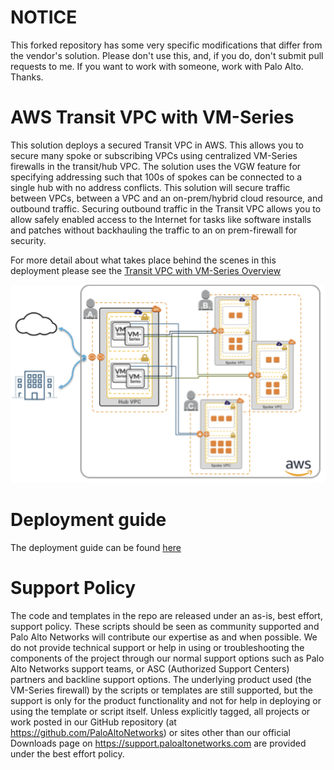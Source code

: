 # NOTICE
This forked repository has some very specific modifications that differ from the vendor's solution. Please don't use this, and, if you do, don't submit pull requests to me. If you want to work with someone, work with Palo Alto. Thanks.

# AWS Transit VPC with VM-Series

This solution deploys a secured Transit VPC in AWS.  This allows you to secure many spoke or subscribing VPCs using centralized VM-Series firewalls in the transit/hub VPC.  The solution uses the VGW feature for specifying  addressing such that 100s of spokes can be connected to a single hub with no address conflicts.  This solution will secure traffic between VPCs, between a VPC and an on-prem/hybrid cloud resource, and outbound traffic.  Securing outbound traffic in the Transit VPC allows you to allow safely enabled access to the Internet for tasks like software installs and patches without backhauling the traffic to an on prem-firewall for security.

For more detail about what takes place behind the scenes in this deployment please see the [Transit VPC with VM-Series Overview](documentation/solution_overview.md)

![alt_text](documentation/images/topology.png "topology")

# Deployment guide
The deployment guide can be found [here](documentation/AWS_Transit_VPC_deployment_guide.pdf)

# Support Policy
The code and templates in the repo are released under an as-is, best effort, support policy. These scripts should be seen as community supported and Palo Alto Networks will contribute our expertise as and when possible. We do not provide technical support or help in using or troubleshooting the components of the project through our normal support options such as Palo Alto Networks support teams, or ASC (Authorized Support Centers) partners and backline support options. The underlying product used (the VM-Series firewall) by the scripts or templates are still supported, but the support is only for the product functionality and not for help in deploying or using the template or script itself. Unless explicitly tagged, all projects or work posted in our GitHub repository (at https://github.com/PaloAltoNetworks) or sites other than our official Downloads page on https://support.paloaltonetworks.com are provided under the best effort policy.


